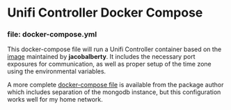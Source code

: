 # Unifi Controller Docker Compose 

### file: docker-compose.yml

This docker-compose file will run a Unifi Controller container based on the [image](https://hub.docker.com/r/jacobalberty/unifi/) maintained by **jacobalberty**.  It includes the necessary port exposures for communication, as well as proper setup of the time zone using the environmental variables.  

A more complete [docker-compose file](https://github.com/jacobalberty/unifi-docker) is available from the package author which includes separation of the mongodb instance, but this configuration works well for my home network.



